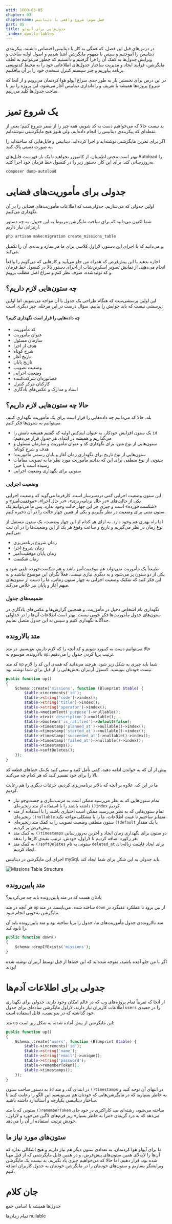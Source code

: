 ```yaml
---
utid: 1000-03-05
chapter: 03
chaptername: فصل سوم: شروع واقعی با دیتابیس
part: 05
title: جدول‌هایی برای آپولو
_index: apollo-tables
---
```


در درس‌های قبل این فصل، که همگی به کار با دیتابیس اختصاص داشتند، پیکربندی دیتابیس را آموختیم و سپس با مفهوم مایگرشن آشنا شدیم و اصول اولیه ساخت و ویرایش جدول‌ها به کمک آن را فرا گرفتیم و دانستیم که چطور می‌توانیم به لطف مایگرشن، فرآیند ایجاد و مدیریت ساختار جدول‌های اطلاعاتی خود را به محیط کدنویسی برنامه بیاوریم و چتر سیستم کنترل نسخه‌ی خود را بر آن بیافکنیم.

در این درس برای نخستین بار به طور جدی سراغ آپولو هوا کردنمان می‌رویم و از آنجا که شروع پروژه‌ها همیشه با تعریف و راه‌اندازی دیتابیس آغاز می‌شود، این پروژه را نیز با ساخت جدول‌ها کلید می‌زنیم.

# یک شروع تمیز

بد نیست حالا که می‌خواهیم دست به کد شویم، همه چیز را از صفر شروع کنیم؛ یعنی از نقطه‌ای که پیکربندی دیتابیس را انجام داده‌ایم، ولی هنوز هیچ مایگرشنی ننوشته‌ایم.

اگر برای تمرین مایگرشنی نوشته‌اید و اجرا کرده‌اید، دیتابیس و فایل‌هایی که ساخته‌اید را به صورت دستی پاک کنید. 

بهتر است محض اطمینان، از کامپوزر بخواهید تا یک بار فهرست فایل‌های Autoload را به‌روزرسانی کند. برای این کار، دستور زیر را در کنسول خط فرمان خود اجرا کنید.

```bash
composer dump-autoload
```

# جدولی برای مأموریت‌های فضایی

اولین جدولی که می‌سازیم، جدولی‌ست که اطلاعات مأموریت‌های فضایی را در آن نگهداری می‌کنیم.

شما اکنون می‌دانید که برای ساخت مایگرشن مربوط به این جدول، به چه دستور آرتیزانی نیاز داریم.

```bash
php artisan make:migration create_missions_table
```

و می‌دانید که با اجرای این دستور، لاراول کلاسی برای ما می‌سازد و بدنه‌ی آن را تکمیل می‌کند. 

اجازه بدهید با این پیش‌فرض که همراه من جلو می‌آیید و کارهایی که می‌گویم را واقعاً انجام می‌دهید، از نمایش تصویر اسکرین‌شات از اجرای دستور بالا در کنسول خط فرمان و کد تولیدشده، صرف نظر کنم و سراغ اصل مطلب برویم.

## چه ستون‌هایی لازم داریم؟

این اولین پرسشی‌ست که هنگام طراحی یک جدول با آن مواجه می‌شویم، اما اولین پرسشی نیست که باید جوابش را بیابیم. سؤال درست در این مرحله، چیز دیگری است:

#### چه داده‌هایی را قرار است نگهداری کنیم؟

- کد مأموریت
- عنوان مأموریت 
- سازمان مسئول
- هدف از اجرا
- شرح کوتاه
- تاریخ آغاز
- تاریخ پایان
- وضعیت تصویب
- وضعیت اجرایی
- فضانوردان شرکت‌کننده
- کارکنان مرکز کنترل
- اسناد و مدارک و عکس‌های یادگاری

## حالا چه ستون‌هایی لازم داریم؟

بله. حالا که می‌دانیم چه داده‌هایی را قرار است برای یک مأموریت نگهداری کنیم، می‌توانیم به ستون‌ها فکر کنیم.

- یک ستون افزایش خودکار، به عنوان ایندکس اولیه که گفتیم همیشه نامش را `id` می‌گذاریم و همیشه در ابتدای هر جدول قرار می‌دهیم؛
- ستون‌هایی از نوع متن، برای نگهداری کد و عنوان مأموریت و سازمان مسئول و هدف و شرح کوتاه؛
- ستون‌هایی از نوع تاریخ برای نگهداری زمان آغاز و پایان رسمی مأموریت؛
- ستونی از نوع منطقی برای این که بدانیم مأموریت مورد نظر ما به تصویب مقامات رسیده است یا خیر؛
- ستونی برای نگهداری وضعیت اجرایی

### وضعیت اجرایی

این ستون وضعیت اجرایی کمی دردسرساز است. کارفرما می‌گوید که وضعیت اجرایی یکی از حالت‌های «در حال برنامه‌ریزی»، «در حال اجرا»، «موفقیت‌آمیز» و «شکست‌خورده» است و چیزی جز این چهار حالت وجود ندارد. پس ما می‌توانیم یک ستون متنی برای وضعیت در نظر بگیریم و یکی از همین چهار حالت را در آن ذخیره کنیم.

اما راه بهتری هم وجود دارد. به ازای هر کدام از این چهار وضعیت، یک ستون مستقل از نوع زمان در نظر می‌گیریم و تاریخ و ساعت وقوع هر یک از این وضعیت‌ها را در آن ثبت می‌کنیم:

- زمان شروع برنامه‌ریزی
- زمان شروع اجرا
- زمان پایان موفقیت‌آمیز
- زمان شکست

طبیعتاً یک مأموریت نمی‌تواند هم موفقیت‌آمیز باشد و هم شکست‌خورده تلقی شود و یکی از دو ستون پر می‌شود و به دیگری نیازی نیست. فعلاً نگران این موضوع نباشید و به این فکر کنید که تفکیک وضعیت اجرایی به چهار ستون زمانی، ما را دست از ستون‌های مبهم آغاز و پایان نیز خلاص می‌کند.

### ضمیمه‌های جدول

نگهداری نام اشخاص دخیل در مأموریت، و همچنین گزارش‌ها و عکس‌های یادگاری در ستون‌های جدول مأموریت‌ها فکر خوبی نیست. بهتر است اطلاعات آن‌ها را در جداولی جداگانه نگهداری کنیم و سپس به این جدول متصل نماییم.

## متد بالارونده

حالا می‌توانیم دست به کیبورد شویم و کد آنچه را که لازم داریم، بنویسیم. در متد بالارونده، موسوم به `up`، ترتیب برپا کردن جدول را می‌دهیم.

کد متد `up` شما باید چیزی به شکل زیر شود، هرچند می‌دانید که همه‌ی این کد را لازم نیست خودتان بنویسید. کنسول آرتیزان بخش‌هایی را از قبل برای شما نوشته بود.

```php
public function up()
{
    Schema::create('missions', function (Blueprint $table) {
        $table->increments('id');
        $table->string('code')->index();
        $table->string('title')->index();
        $table->string('operator')->index();
        $table->mediumText('purpose')->nullable();
        $table->text('description')->nullable();
        $table->boolean('is_ratified')->default(false);
        $table->timestamp('planned_at')->nullable()->index();
        $table->timestamp('started_at')->nullable()->index();
        $table->timestamp('succeeded_at')->nullable()->index();
        $table->timestamp('failed_at')->nullable()->index();
        $table->timestamps();
        $table->softDeletes();
    });
}
```

پیش از آن که به خواندن ادامه دهید، کمی تأمل کنید و سعی کنید تک‌تک خط‌های قطعه کد بالا را برای خود تفسیر کنید که هر کدام چه می‌کنند.

ما در این کد، علاوه بر آنچه که بالاتر برنامه‌ریزی کردیم، جزئیات دیگری را هم رعایت کردیم.

- تمام ستون‌هایی که به نظر می‌رسید ممکن است به مرتب‌سازی و جست‌وجو نیاز داشته باشند را با استفاده از متد زنجیره‌ای `()index` کردیم.
- تمام ستون‌هایی که به نظر می‌رسید ممکن است اختیاری باشند را با استفاده از متد زنجیره‌ای `()nullable` متمایز ساختیم تا غیبت اطلاعات، ما را با مشکلی مواجه نکند.
- ستون منطقی وضعیت تصویب را به کمک متد زنجیره‌ای `()default` با یک مقدار پیش‌فرض پر کردیم.
- به کمک متد `()timestamps` دو ستون برای نگهداری زمان ایجاد و آخرین به‌روزرسانی هر رکورد اضافه کردیم تا لاراول، خودش، ترتیب بقیه‌ی کارها را بدهد.
- به کمک متد `()softDeletes` ستونی به نام `deleted_at` برای ایجاد قابلیت زباله‌دان ایجاد کردیم.

اجرای این مایگرشن در دیتابیس mySql، باید جدولی به این شکل برای شما ایجاد کند.

![Missions Table Structure](/laravel-0-to-60/images/migration-missions-structure.jpg)

## متد پایین‌رونده

یادتان هست که در متد پایین‌رونده باید چه می‌کردیم؟ 

هر آنچه در متد `up` ساخته شده، می‌بایست در متد ‍`down` از بین برود تا عملکرد عقبگرد در مایگرشن به‌خوبی انجام شود.

متد بالارونده‌ی جدول مأموریت‌های ما، جدول را برپا ساخته بود و متد پایین‌رونده باید آن را نابود کند.

```php
public function down()
{
    Schema::dropIfExists('missions');
}
```

اگر با من جلو آمده باشید، متوجه شده‌اید که این خط‌ها از قبل توسط آرتیزان نوشته شده بودند!

# جدولی برای اطلاعات آدم‌ها

از آنجا که تقریباً تمام پروژه‌های وب که در عالم امکان وجود دارند، جدولی برای نگهداری اطلاعات کاربران نیاز دارند، لاراول مایگرشن ساده‌ای برای جدول `users` را در جعبه‌ی خود گذاشته که در بدو نصب، قابل استفاده است. 

متد `up` این مایگرشن از پیش آماده شده، به شکل زیر است:

```php
public function up()
{
    Schema::create('users', function (Blueprint $table) {
        $table->increments('id');
        $table->string('name');
        $table->string('email')->unique();
        $table->string('password');
        $table->rememberToken();
        $table->timestamps();
    });
}
```

به دستور ساخت ستون `id` در ابتدای کد، و متد `()timestamps` در انتهای آن توجه کنید و به خاطر بسپارید که در مایگرشن‌هایی که خودتان هم می‌نویسید این الگو را رعایت کنید تا ساختار دیتابیسی یکپارچه و استاندارد داشته باشید.

ستونی که با متد `()rememberToken‍` ساخته می‌شود، رشته‌ای صد کاراکتری در خود جای می‌دهد که به درد گزینه‌ی «مرا به خاطر بسپار» زیر فرم‌های لاگین می‌خورد و لاراول، خودش ترتیب استفاده از آن را می‌دهد. 

## ستون‌های مورد نیاز ما

ما برای آپولو هوا کردنمان، به تعدادی ستون دیگر هم نیاز داریم و هیچ اشکالی ندارد که آن‌ها را لابه‌لای همین ستون‌های پیش‌فرض، و در همین فایل مایگرشنی که از قبل مهیا شده بود، قرار دهیم. اما حالا که می‌خواهیم چیزی یاد بگیریم، بد نیست یک مایگرشن ویرایشگر بسازیم و ستون‌های خودمان را در مایگرشن خودمان به جدول کاربران اضافه کنیم.

# جان کلام

جدول‌ها همیشه با اسامی جمع

تمام زمان‌ها nullable